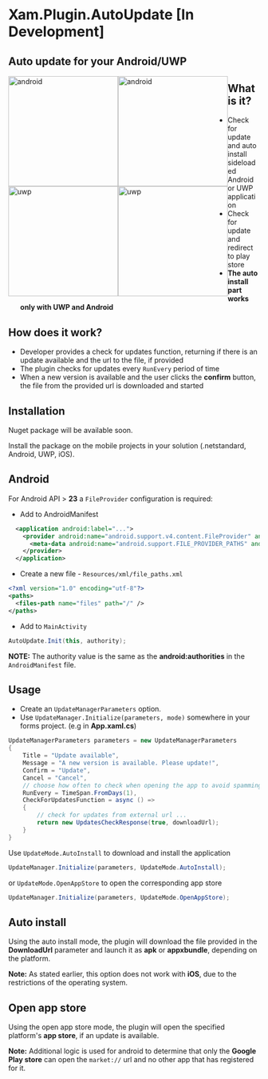 # Xam.Plugin.AutoUpdate [In Development]

## Auto update for your Android/UWP

<div class="inline-block" >
  <img style="float: left;" src="https://github.com/angelinn/Xam.Plugin.UpdatePrompt/blob/master/images/update_android.PNG" alt="android" width="220"/>
  <img style="float: left;" src="https://github.com/angelinn/Xam.Plugin.UpdatePrompt/blob/master/images/install_android.png" alt="android" width="220"/>
  <img style="float: left;" src="https://github.com/angelinn/Xam.Plugin.UpdatePrompt/blob/master/images/update_uwp.jpg" alt="uwp" width="220"/>
    <img style="float: left;" src="https://github.com/angelinn/Xam.Plugin.UpdatePrompt/blob/master/images/install_uwp.jpg" alt="uwp" width="220"/>
</div>

## What is it?
* Check for update and auto install sideloaded Android or UWP application
* Check for update and redirect to play store
* **The auto install part works only with UWP and Android**

## How does it work?
* Developer provides a check for updates function, returning if there is an update available and the url to the file, if provided
* The plugin checks for updates every ```RunEvery``` period of time
* When a new version is available and the user clicks the **confirm** button, the file from the provided url is downloaded and started

## Installation
Nuget package will be available soon.

Install the package on the mobile projects in your solution (.netstandard, Android, UWP, iOS).

## Android
For Android API > **23** a ```FileProvider``` configuration is required:
* Add to AndroidManifest
```xml
  <application android:label="...">
    <provider android:name="android.support.v4.content.FileProvider" android:authorities="com.companyname.application" android:grantUriPermissions="true" android:exported="false">
      <meta-data android:name="android.support.FILE_PROVIDER_PATHS" android:resource="@xml/file_paths" />
    </provider>
  </application>
```

* Create a new file - ```Resources/xml/file_paths.xml```
```xml
<?xml version="1.0" encoding="utf-8"?>
<paths>
  <files-path name="files" path="/" />
</paths>
```

* Add to ```MainActivity```

```C#
AutoUpdate.Init(this, authority);

```

**NOTE:** The authority value is the same as the **android:authorities** in the ```AndroidManifest``` file.


## Usage

* Create an ```UpdateManagerParameters``` option.
* Use ```UpdateManager.Initialize(parameters, mode)``` somewhere in your forms project. (e.g in **App.xaml.cs**)

```C#
UpdateManagerParameters parameters = new UpdateManagerParameters
{
    Title = "Update available",
    Message = "A new version is available. Please update!",
    Confirm = "Update",
    Cancel = "Cancel",
    // choose how often to check when opening the app to avoid spamming the user every time
    RunEvery = TimeSpan.FromDays(1),
    CheckForUpdatesFunction = async () =>
    {
        // check for updates from external url ...
        return new UpdatesCheckResponse(true, downloadUrl);
    }
}
```

Use ```UpdateMode.AutoInstall``` to download and install the application
```C#
UpdateManager.Initialize(parameters, UpdateMode.AutoInstall);
```

or ```UpdateMode.OpenAppStore``` to open the corresponding app store
```C#
UpdateManager.Initialize(parameters, UpdateMode.OpenAppStore);
```

## Auto install
Using the auto install mode, the plugin will download the file provided in the **DownloadUrl** parameter and launch it as **apk** or **appxbundle**, depending on the platform.

**Note:** As stated earlier, this option does not work with **iOS**, due to the restrictions of the operating system.

## Open app store
Using the open app store mode, the plugin will open the specified platform's **app store**, if an update is available.

**Note:** Additional logic is used for android to determine that only the **Google Play store** can open the ```market://``` url and no other app that has registered for it.
